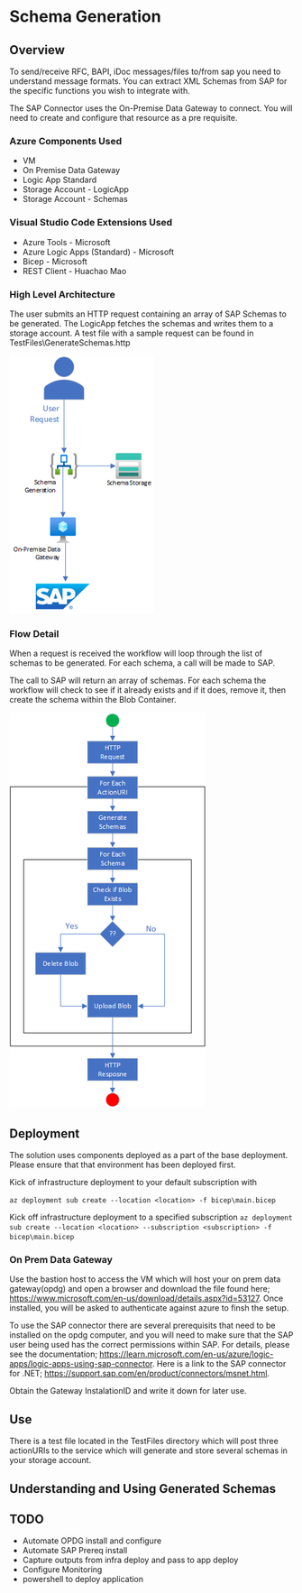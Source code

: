 # Schema Generation

## Overview
To send/receive RFC, BAPI, iDoc messages/files to/from sap you need to understand message formats.  You can extract XML Schemas from SAP for the specific functions you wish to integrate with.

The SAP Connector uses the On-Premise Data Gateway to connect.  You will need to create and configure that resource as a pre requisite.

### Azure Components Used
- VM
- On Premise Data Gateway
- Logic App Standard
- Storage Account - LogicApp
- Storage Account - Schemas

### Visual Studio Code Extensions Used
- Azure Tools - Microsoft
- Azure Logic Apps (Standard) - Microsoft
- Bicep - Microsoft
- REST Client - Huachao Mao

### High Level Architecture

The user submits an HTTP request containing an array of SAP Schemas to be generated.  The LogicApp fetches the schemas and writes them to a storage account.  A test file with a sample request can be found in TestFiles\GenerateSchemas.http

![](images/GenerateSchemaOverview.png)


### Flow Detail

When a request is received the workflow will loop through the list of schemas to be generated.  For each schema, a call will be made to SAP.

The call to SAP will return an array of schemas.  For each schema the workflow will check to see if it already exists and if it does, remove it, then create the schema within the Blob Container.

![](images/GenerateSchemaFlowDetail.png)

## Deployment
The solution uses components deployed as a part of the base deployment.  Please ensure that that environment has been deployed first.

Kick of infrastructure deployment to your default subscription with

```az deployment sub create --location <location> -f bicep\main.bicep ```

Kick off infrastructure deployment to a specified subscription
```az deployment sub create --location <location> --subscription <subscription> -f bicep\main.bicep ```

### On Prem Data Gateway
Use the bastion host to access the VM which will host your on prem data gateway(opdg) and open a browser and download the file found here; https://www.microsoft.com/en-us/download/details.aspx?id=53127.  Once installed, you will be asked to authenticate against azure to finsh the setup.

To use the SAP connector there are several prerequisits that need to be installed on the opdg computer, and you will need to make sure that the SAP user being used has the correct permissions within SAP.  For details, please see the documentation; https://learn.microsoft.com/en-us/azure/logic-apps/logic-apps-using-sap-connector.  Here is a link to the SAP connector for .NET; https://support.sap.com/en/product/connectors/msnet.html.


Obtain the Gateway InstalationID and write it down for later use.

## Use
There is a test file located in the TestFiles directory which will post three actionURIs to the service which will generate and store several schemas in your storage account.

## Understanding and Using Generated Schemas

## TODO
- Automate OPDG install and configure
- Automate SAP Prereq install
- Capture outputs from infra deploy and pass to app deploy
- Configure Monitoring
- powershell to deploy application